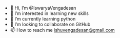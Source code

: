 - 👋 Hi, I’m @IswaryaVengadesan
- 👀 I’m interested in learning new skills
- 🌱 I’m currently learning python
- 💞️ I’m looking to collaborate on GitHub
- 📫 How to reach me ishuvengadesan@gmail.com

<!---
IswaryaVengadesan/IswaryaVengadesan is a ✨ special ✨ repository because its `README.md` (this file) appears on your GitHub profile.
You can click the Preview link to take a look at your changes.
--->
